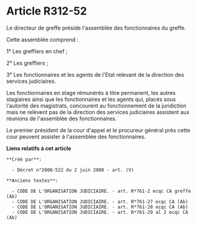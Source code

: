 # Article R312-52

Le directeur de greffe préside l'assemblée des fonctionnaires du greffe.

Cette assemblée comprend :

1° Les greffiers en chef ;

2° Les greffiers ;

3° Les fonctionnaires et les agents de l'Etat relevant de la direction des services judiciaires.

Les fonctionnaires en stage rémunérés à titre permanent, les autres stagiaires ainsi que les fonctionnaires et les agents
qui, placés sous l'autorité des magistrats, concourent au fonctionnement de la juridiction mais ne relèvent pas de la
direction des services judiciaires assistent aux réunions de l'assemblée des fonctionnaires.

Le premier président de la cour d'appel et le procureur général près cette cour peuvent assister à l'assemblée des
fonctionnaires.

**Liens relatifs à cet article**

	**Créé par**:

	  - Décret n°2008-522 du 2 juin 2008 - art. (V)

	**Anciens textes**:

	  - CODE DE L'ORGANISATION JUDICIAIRE. - art. R*761-2 ecqc CA greffe (Ab)
	  - CODE DE L'ORGANISATION JUDICIAIRE. - art. R*761-27 ecqc CA (Ab)
	  - CODE DE L'ORGANISATION JUDICIAIRE. - art. R*761-28 ecqc CA (Ab)
	  - CODE DE L'ORGANISATION JUDICIAIRE. - art. R*761-29 al 2 ecqc CA (Ab)
